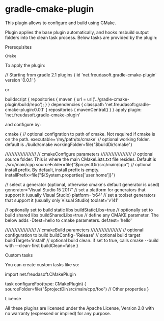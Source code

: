 # gradle-cmake-plugin

This plugin allows to configure and build using CMake. 

Plugin applies the base plugin automatically, and hooks msbuild output folders into the clean task process. Below tasks are provided by the plugin:

Prerequisites

    CMake

To apply the plugin:

// Starting from gradle 2.1
plugins {
  id 'net.freudasoft.gradle-cmake-plugin' version '0.0.1'
}

or
    
buildscript {
  repositories {
    maven {
      url = uri('../gradle-cmake-plugin/build/repo');
    }
  }
  dependencies {
    classpath 'net.freudasoft:gradle-cmake-plugin:0.0.1'
  }
  repositories {
    mavenCentral()
  }
}
apply plugin: 'net.freudasoft.gradle-cmake-plugin'

and configure by:

cmake {
  // optional configration to path of cmake. Not required if cmake is on the path.
  executable='/my/path/to/cmake'
  // optional working folder. default is ./build/cmake
  workingFolder=file("$buildDir/cmake")

  ////////////////////
  // cmakeConfigure parameters
  ////////////////////
  // optional source folder. This is where the main CMakeLists.txt file resides. Default is ./src/main/cpp
  sourceFolder=file("$projectDir/src/main/cpp")
  // optional install prefix. By default, install prefix is empty.
  installPrefix=file("${System.properties['user.home']}")

  // select a generator (optional, otherwise cmake's default generator is used)
  generator='Visual Studio 15 2017'
  // set a platform for generators that support it (usually Visual Studio)
	platform='x64'
  // set a toolset generators that support it (usually only Visual Studio)
  toolset='v141'
  
  // optionally set to build static libs
  buildStaticLibs=true
  // optionally set to build shared libs
  buildSharedLibs=true
  // define any CMAKE parameter. The below adds -Dtest=hello to cmake parameters.
	def.test='hello'

  ////////////////////
  // cmakeBuild parameters
  ////////////////////
  // optional configuration to build
  buildConfig='Release'
  // optional build target
  buildTarget='install'
  // optional build clean. if set to true, calls cmake --build with --clean-first
  buildClean=false
}

Custom tasks

You can create custom tasks like so:

import net.freudasoft.CMakePlugin

task configureFoo(type: CMakePlugin) {
    sourceFolder=file("$projectDir/src/main/cpp/foo")
    // Other properties
}

License

All these plugins are licensed under the Apache License, Version 2.0 with no warranty (expressed or implied) for any purpose.
